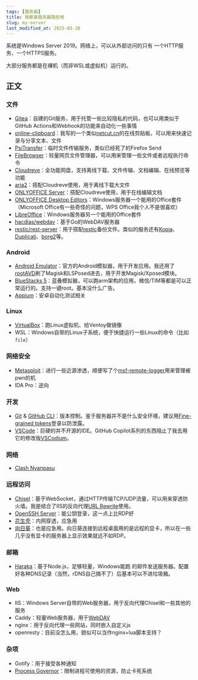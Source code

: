 ```yaml
---
tags: [服务器]
title: 我都拿服务器跑些啥
slug: my-server
last_modified_at: 2025-03-30
---
```


系统是Windows Server 2019。网络上，可以从外部访问的只有 一个HTTP服务、一个HTTPS服务。

大部分服务都是在裸机（而非WSL或虚拟机）运行的。

## 正文

### 文件

- [Gitea](https://about.gitea.com/)：自建的Git服务，用于托管一些比较隐私的代码，也可以用类似于GitHub Actions和Webhook的功能来自动化一些事情
- [online-clipboard](https://github.com/Young-Lord/online-clipboard)：我写的一个类似[netcut.cn](https://netcut.cn)的在线剪贴板，可以用来快速记录与分享文本、文件
- [PsiTransfer](https://github.com/psi-4ward/psitransfer)：临时文件传输服务，类似已经死了的Firefox Send
- [FileBrowser](https://github.com/filebrowser/filebrowser)：轻量网页文件管理器，可以用来管理一些文件或者远程执行命令
- [Cloudreve](https://cloudreve.org/)：全功能网盘，支持离线下载、文件传输、文档编辑、在线预览等功能
- [aria2](https://github.com/aria2/aria2)：搭配Cloudreve使用，用于离线下载大文件
- [ONLYOFFICE Server](https://zhuanlan.zhihu.com/p/608314154)：搭配Cloudreve使用，用于在线编辑文档
- [ONLYOFFICE Desktop Editors](https://www.onlyoffice.com/desktop.aspx)：Windows服务器一个能用的Office套件（Microsoft Office有一些奇怪的问题，WPS Office我个人不是很喜欢）
- [LibreOffice](https://www.libreoffice.org/)：Windows服务器另一个能用的Office套件
- [hacdias/webdav](https://github.com/hacdias/webdav)：基于Go的WebDAV服务器
- [restic/rest-server](https://github.com/restic/rest-server)：用于搭配[restic](https://github.com/restic/restic)备份文件。类似的服务还有[Kopia](https://github.com/kopia/kopia)、[Duplicati](https://github.com/duplicati/duplicati)、[borg2](https://github.com/borgbackup/borg)等。

### Android

- [Android Emulator](https://developer.android.com/studio)：官方的Android模拟器，用于开发应用。我还用了[rootAVD](https://gitlab.com/newbit/rootAVD)刷了Magisk和LSPosed进去，用于开发Magisk/Xposed模块。
- [BlueStacks 5](https://www.bluestacks.com/tw/index.html)：蓝叠模拟器，可以跑arm架构的应用，微信/TIM等都是可以正常运行的。支持一键root。基本没什么广告。
- [Appium](https://appium.io)：安卓自动化测试相关

### Linux

- [VirtualBox](https://www.virtualbox.org/)：跑Linux虚拟机、给Ventoy做镜像
- WSL：Windows自带的Linux子系统，便于快捷运行一些Linux的命令（比如`file`）

### 网络安全

- [Metasploit](https://www.metasploit.com/)：进行一些近源渗透，顺便写了个[msf-remote-logger](https://github.com/Young-Lord/msf-remote-logger)用来管理被pwn的机
- IDA Pro：逆向

### 开发

- [Git](https://git-scm.com/) & [GitHub CLI](https://cli.github.com/)：版本控制。鉴于服务器并不是什么安全环境，建议用[Fine-grained tokens](https://github.com/settings/tokens?type=beta)登录以防泄露。
- [VSCode](https://code.visualstudio.com/)：巨硬的并不开源的IDE。GitHub Copilot系列的东西阻止了我去用它的修改版[VSCodium](https://github.com/VSCodium/vscodium)。

### 网络

- [Clash Nyanpasu](https://nyanpasu.elaina.moe)

### 远程访问

- [Chisel](https://github.com/jpillora/chisel)：基于WebSocket，通过HTTP传输TCP/UDP流量，可以用来穿透防火墙。我是结合了IIS的反向代理[URL Rewrite](https://www.iis.net/downloads/microsoft/url-rewrite)使用。
- [OpenSSH Server](https://learn.microsoft.com/zh-cn/windows-server/administration/openssh/openssh_install_firstuse)：能公钥登录，这一点上比RDP好
- [花生壳](https://hsk.oray.com/)：内网穿透，应急用
- [向日葵](https://sunlogin.oray.com/)：也是应急用。向日葵连接到远程桌面用的是远程的显卡，所以在一些几乎没有显卡的服务器上显示效果就远不如RDP。

### 邮箱

- [Haraka](https://github.com/haraka/Haraka)：基于Node.js，足够轻量，Windows能跑 的邮件发送服务器。配置好各种DNS记录（当然，rDNS自己搞不了）后基本可以不进垃圾箱。

### Web

- IIS：Windows Server自带的Web服务器，用于反向代理Chisel和一些其他的服务
- Caddy：轻量Web服务器，用于[WebDAV](/posts/caddy-webdav)
- nginx：用于反向代理一些网站，同时嵌入自定义js
- openresty：目前没怎么用，貌似可以当作nginx+lua脚本支持？

### 杂项

- Gotify：用于接受各种通知
- [Process Governor](https://github.com/lowleveldesign/process-governor)：限制进程可使用的资源，防止卡死系统

